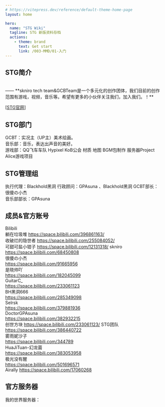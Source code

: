 ```yaml
---
# https://vitepress.dev/reference/default-theme-home-page
layout: home

hero:
  name: "STG Wiki"
  tagline: STG 新版资料存档
  actions:
    - theme: brand
      text: Get start
      link: /003-MMD/01-入门
---
```


## STG简介  

<br>
—— **skniro tech team&GCBTeam是一个多元化的创作团体，我们目前的创作范围有游戏，视频，音乐等。希望有更多的小伙伴关注我们，加入我们。！**  

[[STG官网](https://history.skniro.org/)]

## STG部门  
GCBT：实况主（UP主）美术绘画。  
音乐部：音乐，表达出声音的美好。  
游戏部：QQ飞车车队 Hypixel KoB公会 材质 地图 BGM包制作 服务器Project Alice游戏项目  

## STG管理组  
执行代理：Blackhold黑洞
行政顾问：GPAsuna 、Blackhold黑洞
GCBT部长：很傻の小杰    
音乐部部长：GPAsuna  

## 成员&官方账号
Bilibili  
躺在垃圾堆
https://space.bilibili.com/396861163/  
收破烂的隐世者
https://space.bilibili.com/255084052/    
可甜可盐小钳子
https://space.bilibili.com/12131318/
skniro  
https://space.bilibili.com/68450808  
很傻の小杰  
https://space.bilibili.com/91665956  
是晓帅吖  
https://space.bilibili.com/182045099  
GuitarC_  
https://space.bilibili.com/233061123  
BH黑洞666  
https://space.bilibili.com/285349098  
Selrsk  
https://space.bilibili.com/379881936  
DoctorGPAsuna  
https://space.bilibili.com/382932215  
创世方块
https://space.bilibili.com/233061123/
STG团队    
https://space.bilibili.com/386440722  
雾雨妮沙子  
https://space.bilibili.com/344789  
HuaJiTuan-幻龙菌  
https://space.bilibili.com/383053958   
极光没有醒  
https://space.bilibili.com/501696571  
Airally
https://space.bilibili.com/17060268  

## 官方服务器
我的世界服务器：  
